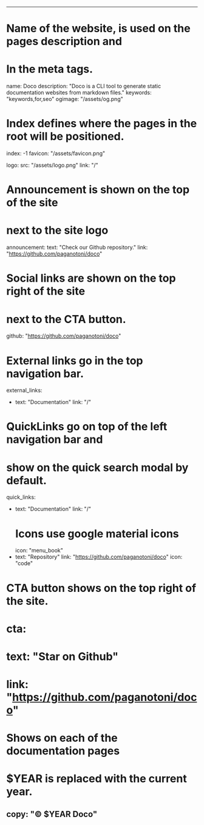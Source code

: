 ----
# Name of the website, is used on the pages description and
# In the meta tags.
name: Doco
description: "Doco is a CLI tool to generate static documentation websites from markdown files."
keywords: "keywords,for,seo"
ogimage: "/assets/og.png"

# Index defines where the pages in the root will be positioned.
index: -1
favicon: "/assets/favicon.png"

logo:
  src: "/assets/logo.png"
  link: "/"


# Announcement is shown on the top of the site
# next to the site logo
announcement:
  text: "Check our Github repository."
  link: "https://github.com/paganotoni/doco"

# Social links are shown on the top right of the site
# next to the CTA button.
github: "https://github.com/paganotoni/doco"

# External links go in the top navigation bar.
external_links:
  - text: "Documentation"
    link: "/"

# QuickLinks go on top of the left navigation bar and
# show on the quick search modal by default.
quick_links:
  - text: "Documentation"
    link: "/"
    # Icons use google material icons
    icon: "menu_book"
  - text: "Repository"
    link: "https://github.com/paganotoni/doco"
    icon: "code"


# CTA button shows on the top right of the site.
# cta:
#  text: "Star on Github"
#  link: "https://github.com/paganotoni/doco"

# Shows on each of the documentation pages
# $YEAR is replaced with the current year.
copy: "© $YEAR Doco"
----
